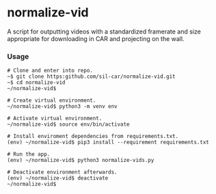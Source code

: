 # normalize-vid

A script for outputting videos with a standardized framerate and size appropriate for downloading in CAR and projecting on the wall.

### Usage
```shell
# Clone and enter into repo.
~$ git clone https:github.com/sil-car/normalize-vid.git
~$ cd normalize-vid
~/normalize-vid$

# Create virtual environment.
~/normalize-vid$ python3 -m venv env

# Activate virtual environment.
~/normalize-vid$ source env/bin/activate

# Install enviroment dependencies from requirements.txt.
(env) ~/normalize-vid$ pip3 install --requirement requirements.txt

# Run the app.
(env) ~/normalize-vid$ python3 normalize-vids.py

# Deactivate environment afterwards.
(env) ~/normalize-vid$ deactivate
~/normalize-vid$
```
